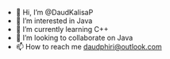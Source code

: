 - 👋 Hi, I’m @DaudKalisaP
- 👀 I’m interested in Java 
- 🌱 I’m currently learning C++
- 💞️ I’m looking to collaborate on Java
- 📫 How to reach me daudphiri@outlook.com

<!---
DaudKalisaP/DaudKalisaP is a ✨ special ✨ repository because its `README.md` (this file) appears on your GitHub profile.
You can click the Preview link to take a look at your changes.
--->
